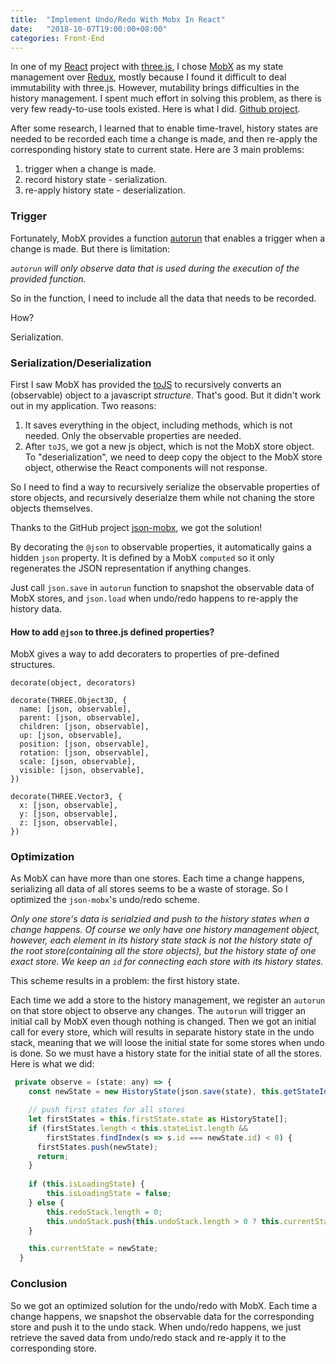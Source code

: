 ```yaml
---
title:  "Implement Undo/Redo With Mobx In React"
date:   "2018-10-07T19:00:00+08:00"
categories: Front-End
---
```




In one of my [React](https://reactjs.org/) project with [three.js](https://threejs.org/), I chose [MobX](https://mobx.js.org/index.html) as my state management over [Redux](https://redux.js.org/), mostly because I found it difficult to deal immutability with three.js. However, mutability brings difficulties in the history management. I spent much effort in solving this problem, as there is very few ready-to-use tools existed. Here is what I did. [Github project](https://github.com/imagicbell/json-mobx).

After some research, I learned that to enable time-travel, history states are needed to be recorded each time a change is made, and then re-apply the corresponding history state to current state. Here are 3 main problems:

1. trigger when a change is made.
2. record history state - serialization.
3. re-apply history state - deserialization.

### Trigger

Fortunately, MobX provides a function [autorun](https://mobx.js.org/refguide/autorun.html) that enables a trigger when a change is made. But there is limitation:

*`autorun` will only observe data that is used during the execution of the provided function.*

So in the function, I need to include all the data that needs to be recorded.

How? 

Serialization.



### Serialization/Deserialization

First I saw MobX has provided the [toJS](https://mobx.js.org/refguide/tojson.html) to recursively converts an (observable) object to a javascript *structure*. That's good. But it didn't work out in my application. Two reasons:

1. It saves everything in the object, including methods, which is not needed. Only the observable properties are needed. 
2. After `toJS`, we got a new js object, which is not the MobX store object. To "deserialization", we need to deep copy the object to the MobX store object, otherwise the React components will not response. 

So I need to find a way to recursively serialize the observable properties of store objects, and recursively deserialze them while not chaning the store objects themselves.

Thanks to the GitHub project [json-mobx](https://github.com/danielearwicker/json-mobx), we got the solution!

By decorating the `@json` to observable properties, it automatically gains a hidden `json` property. It is defined by a MobX `computed` so it only regenerates the JSON representation if anything changes.

Just call `json.save` in `autorun` function to snapshot the observable data of MobX stores, and `json.load` when undo/redo happens to re-apply the history data.

#### How to add `@json` to three.js defined properties?

MobX gives a way to add decoraters to properties of pre-defined structures. 

`decorate(object, decorators)`

```
decorate(THREE.Object3D, {
  name: [json, observable],
  parent: [json, observable],
  children: [json, observable],
  up: [json, observable],
  position: [json, observable],
  rotation: [json, observable],
  scale: [json, observable],
  visible: [json, observable],
})

decorate(THREE.Vector3, {
  x: [json, observable],
  y: [json, observable],
  z: [json, observable],
})
```



### Optimization

As MobX can have more than one stores. Each time a change happens, serializing all data of all stores seems to be a waste of storage. So I optimized the `json-mobx`'s undo/redo scheme. 

*Only one store's data is serialzied and push to the history states when a change happens. Of course we only have one history management object, however, each element in its history state stack is not the history state of the root store(containing all the store objects), but the history state of one exact store. We keep an `id` for connecting each store with its history states.*

This scheme results in a problem: the first history state.

Each time we add a store to the history management, we register an `autorun` on that store object to observe any changes. The `autorun` will trigger an initial call by MobX even though nothing is changed. Then we got an initial call for every store, which will results in separate history state in the undo stack, meaning that we will loose the initial state for some stores when undo is done. So we must have a history state for the initial state of all the stores. Here is what we did:

```javascript
 private observe = (state: any) => {
    const newState = new HistoryState(json.save(state), this.getStateId(state));

    // push first states for all stores
    let firstStates = this.firstState.state as HistoryState[];
    if (firstStates.length < this.stateList.length &&
        firstStates.findIndex(s => s.id === newState.id) < 0) {
      firstStates.push(newState);
      return;
    }
    
    if (this.isLoadingState) {
        this.isLoadingState = false;            
    } else {
        this.redoStack.length = 0;
        this.undoStack.push(this.undoStack.length > 0 ? this.currentState : this.firstState);
    }

    this.currentState = newState;
  }
```



### Conclusion

So we got an optimized solution for the undo/redo with MobX. Each time a change happens, we snapshot the observable data for the corresponding store and push it to the undo stack. When undo/redo happens, we just retrieve the saved data from undo/redo stack and re-apply it to the corresponding store.
